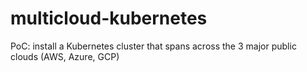 # multicloud-kubernetes
PoC: install a Kubernetes cluster that spans across the 3 major public clouds (AWS, Azure, GCP)

